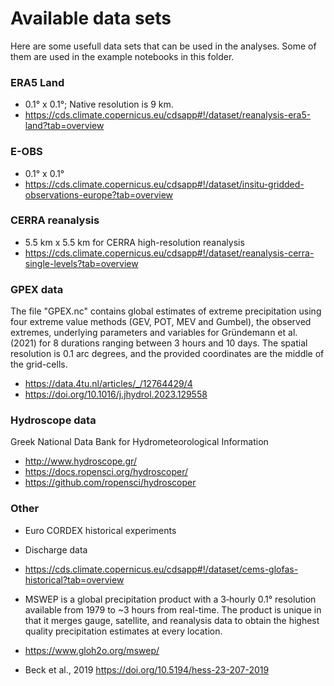 # Available data sets

Here are some usefull data sets that can be used in the analyses. Some of them are used in the example notebooks in this folder.

### ERA5 Land

 - 0.1° x 0.1°; Native resolution is 9 km.
 - https://cds.climate.copernicus.eu/cdsapp#!/dataset/reanalysis-era5-land?tab=overview

### E-OBS

 - 0.1° x 0.1°
 - https://cds.climate.copernicus.eu/cdsapp#!/dataset/insitu-gridded-observations-europe?tab=overview

### CERRA reanalysis

 - 5.5 km x 5.5 km for CERRA high-resolution reanalysis
 - https://cds.climate.copernicus.eu/cdsapp#!/dataset/reanalysis-cerra-single-levels?tab=overview

### GPEX data

The file "GPEX.nc" contains global estimates of extreme precipitation using four extreme value methods (GEV, POT, MEV and Gumbel), the observed extremes, underlying parameters and variables for Gründemann et al. (2021) for 8 durations ranging between 3 hours and 10 days. The spatial resolution is 0.1 arc degrees, and the provided coordinates are the middle of the grid-cells.

 - https://data.4tu.nl/articles/_/12764429/4
 - https://doi.org/10.1016/j.jhydrol.2023.129558

### Hydroscope data

Greek National Data Bank for Hydrometeorological Information

 - http://www.hydroscope.gr/
 - https://docs.ropensci.org/hydroscoper/
 - https://github.com/ropensci/hydroscoper

### Other

 - Euro CORDEX historical experiments

 - Discharge data
 - https://cds.climate.copernicus.eu/cdsapp#!/dataset/cems-glofas-historical?tab=overview

 - MSWEP is a global precipitation product with a 3‑hourly 0.1° resolution available from 1979 to ~3 hours from real-time. The product is unique in that it merges gauge, satellite, and reanalysis data to obtain the highest quality precipitation estimates at every location.
 - https://www.gloh2o.org/mswep/
 - Beck et al., 2019 https://doi.org/10.5194/hess-23-207-2019
